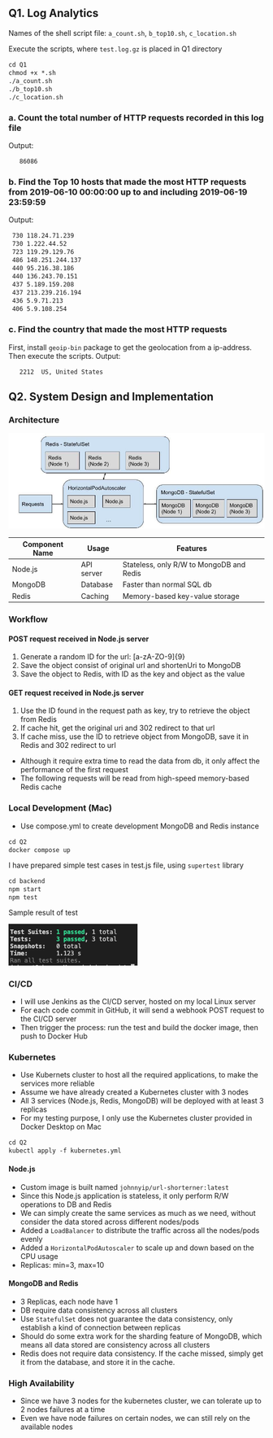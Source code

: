 ## Q1. Log Analytics

Names of the shell script file:
`a_count.sh`, `b_top10.sh`, `c_location.sh`

Execute the scripts, where `test.log.gz` is placed in Q1 directory

```
cd Q1
chmod +x *.sh
./a_count.sh
./b_top10.sh
./c_location.sh
```

### a. Count the total number of HTTP requests recorded in this log file

Output:

```
   86086
```

### b. Find the Top 10 hosts that made the most HTTP requests from 2019-06-10 00:00:00 up to and including 2019-06-19 23:59:59

Output:

```
 730 118.24.71.239
 730 1.222.44.52
 723 119.29.129.76
 486 148.251.244.137
 440 95.216.38.186
 440 136.243.70.151
 437 5.189.159.208
 437 213.239.216.194
 436 5.9.71.213
 406 5.9.108.254
```

### c. Find the country that made the most HTTP requests

First, install `geoip-bin` package to get the geolocation from a ip-address. Then execute the scripts.
Output:

```
   2212  US, United States
```

## Q2. System Design and Implementation

### Architecture

![](./img/architecture.jpg)

| Component Name | Usage      | Features                                 |
| -------------- | ---------- | ---------------------------------------- |
| Node.js        | API server | Stateless, only R/W to MongoDB and Redis |
| MongoDB        | Database   | Faster than normal SQL db                |
| Redis          | Caching    | Memory-based key-value storage           |

### Workflow

#### POST request received in Node.js server

1. Generate a random ID for the url: [a-zA-ZO-9]{9}
2. Save the object consist of original url and shortenUri to MongoDB
3. Save the object to Redis, with ID as the key and object as the value

#### GET request received in Node.js server

1. Use the ID found in the request path as key, try to retrieve the object from Redis
2. If cache hit, get the original uri and 302 redirect to that url
3. If cache miss, use the ID to retrieve object from MongoDB, save it in Redis and 302 redirect to url

- Although it require extra time to read the data from db, it only affect the performance of the first request
- The following requests will be read from high-speed memory-based Redis cache

### Local Development (Mac)

- Use compose.yml to create development MongoDB and Redis instance

```
cd Q2
docker compose up
```

I have prepared simple test cases in test.js file, using `supertest` library

```
cd backend
npm start
npm test
```

Sample result of test

![](./img/TestResult.png)

### CI/CD

- I will use Jenkins as the CI/CD server, hosted on my local Linux server
- For each code commit in GitHub, it will send a webhook POST request to the CI/CD server
- Then trigger the process: run the test and build the docker image, then push to Docker Hub

### Kubernetes

- Use Kubernets cluster to host all the required applications, to make the services more reliable
- Assume we have already created a Kubernetes cluster with 3 nodes
- All 3 services (Node.js, Redis, MongoDB) will be deployed with at least 3 replicas
- For my testing purpose, I only use the Kubernetes cluster provided in Docker Desktop on Mac

```
cd Q2
kubectl apply -f kubernetes.yml
```

#### Node.js

- Custom image is built named `johnnyip/url-shorterner:latest`
- Since this Node.js application is stateless, it only perform R/W operations to DB and Redis
- We can simply create the same services as much as we need, without consider the data stored across different nodes/pods
- Added a `LoadBalancer` to distribute the traffic across all the nodes/pods evenly
- Added a `HorizontalPodAutoscaler` to scale up and down based on the CPU usage
- Replicas: min=3, max=10

#### MongoDB and Redis

- 3 Replicas, each node have 1
- DB require data consistency across all clusters
- Use `StatefulSet` does not guarantee the data consistency, only establish a kind of connection between replicas
- Should do some extra work for the sharding feature of MongoDB, which means all data stored are consistency across all clusters
- Redis does not require data consistency. If the cache missed, simply get it from the database, and store it in the cache.

### High Availability

- Since we have 3 nodes for the kubernetes cluster, we can tolerate up to 2 nodes failures at a time
- Even we have node failures on certain nodes, we can still rely on the available nodes

